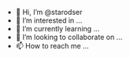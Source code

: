 - 👋 Hi, I’m @starodser
- 👀 I’m interested in ...
- 🌱 I’m currently learning ...
- 💞️ I’m looking to collaborate on ...
- 📫 How to reach me ...

<!---
starodser/starodser is a ✨ special ✨ repository because its `README.md` (this file) appears on your GitHub profile.
You can click the Preview link to take a look at your changes.
--->
